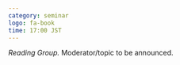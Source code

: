 ```yaml
---
category: seminar
logo: fa-book
time: 17:00 JST
---
```


*Reading Group.* Moderator/topic to be announced.
